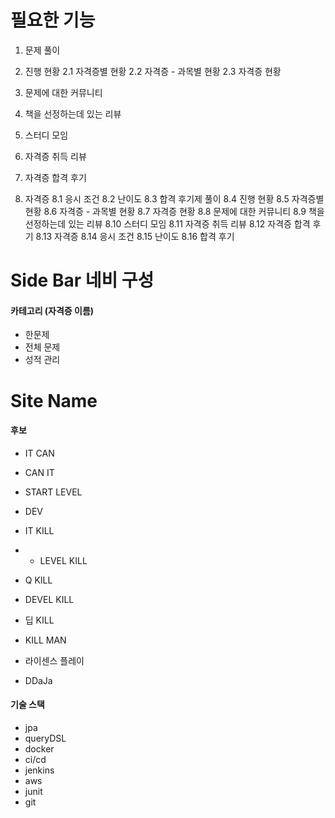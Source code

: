 # 필요한 기능

1. 문제 풀이
2. 진행 현황
2.1 자격증별 현황
2.2 자격증 - 과목별 현황
2.3 자격증 현황 

3. 문제에 대한 커뮤니티
4. 책을 선정하는데 있는 리뷰
5. 스터디 모임
6. 자격증 취득 리뷰
7. 자격증 합격 후기
8. 자격증
8.1 응시 조건
8.2 난이도
8.3 합격 후기제 풀이
8.4 진행 현황
8.5 자격증별 현황
8.6 자격증 - 과목별 현황
8.7 자격증 현황
8.8 문제에 대한 커뮤니티
8.9 책을 선정하는데 있는 리뷰
8.10 스터디 모임
8.11 자격증 취득 리뷰
8.12 자격증 합격 후기
8.13 자격증
8.14 응시 조건
8.15 난이도
8.16 합격 후기

# Side Bar 네비 구성

#### 카테고리 (자격증 이름)
- 한문제
- 전체 문제
- 성적 관리

# Site Name

#### 후보

- IT CAN

- CAN IT

- START LEVEL
- DEV
- IT KILL
- - LEVEL KILL
- Q KILL
- DEVEL KILL

- 딥 KILL
- KILL MAN

- 라이센스 플레이
- DDaJa

#### 기술 스택

- jpa
- queryDSL
- docker
- ci/cd
- jenkins
- aws
- junit
- git
